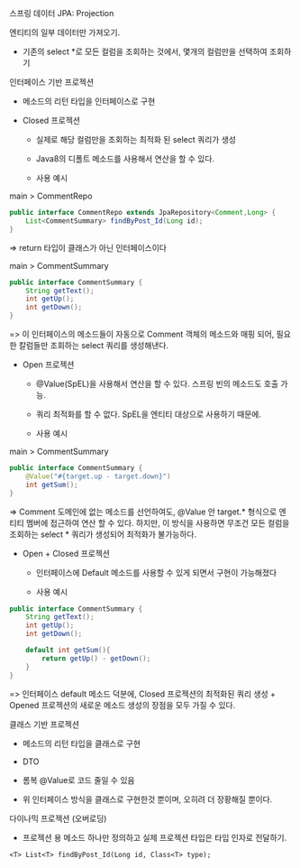 스프링 데이터 JPA: Projection 

엔티티의 일부 데이터만 가져오기.

- 기존의 select *로 모든 컬럼을 조회하는 것에서, 몇개의 컬럼만을 선택하여 조회하기  

인터페이스 기반 프로젝션

- 메소드의 리턴 타입을 인터페이스로 구현

- Closed 프로젝션

	- 실제로 해당 컬럼만을 조회하는 최적화 된 select 쿼리가 생성

	- Java8의 디폴트 메소드를 사용해서 연산을 할 수 있다. 

	- 사용 예시

main > CommentRepo

```java
public interface CommentRepo extends JpaRepository<Comment,Long> {
    List<CommentSummary> findByPost_Id(Long id);
}
```

=> return 타입이 클래스가 아닌 인터페이스이다

main > CommentSummary

```java
public interface CommentSummary {
    String getText();
    int getUp();
    int getDown();
}
```

=> 이 인터페이스의 메소드들이 자동으로 Comment 객체의 메소드와 매핑 되어, 필요한 칼럼들만 조회하는 select 쿼리를 생성해낸다.

	
- Open 프로젝션

	- @Value(SpEL)을 사용해서 연산을 할 수 있다. 스프링 빈의 메소드도 호출 가능.

	- 쿼리 최적화를 할 수 없다. SpEL을 엔티티 대상으로 사용하기 때문에. 

	- 사용 예시

main > CommentSummary

```java
public interface CommentSummary {
    @Value("#{target.up - target.down}")
    int getSum();
}
```

=> Comment 도메인에 없는 메소드를 선언하여도, @Value 안 target.* 형식으로 엔티티 멤버에 접근하여 연산 할 수 있다. 하지만, 이 방식을 사용하면 무조건 모든 컬럼을 조회하는 select * 쿼리가 생성되어 최적화가 불가능하다.

- Open + Closed 프로젝션 

	- 인터페이스에 Default 메소드를 사용할 수 있게 되면서 구현이 가능해졌다

	- 사용 예시

```java
public interface CommentSummary {
    String getText();
    int getUp();
    int getDown();

    default int getSum(){
        return getUp() - getDown();
    }
}
```

=> 인터페이스 default 메소드 덕분에, Closed 프로젝션의 최적화된 쿼리 생성 + Opened 프로젝션의 새로운 메소드 생성의 장점을 모두 가질 수 있다.




클래스 기반 프로젝션

- 메소드의 리턴 타입을 클래스로 구현
 
- DTO

- 롬복 @Value로 코드 줄일 수 있음

- 위 인터페이스 방식을 클래스로 구현한것 뿐이며, 오히려 더 장황해질 뿐이다.

다이나믹 프로젝션 (오버로딩)

- 프로젝션 용 메소드 하나만 정의하고 실제 프로젝션 타입은 타입 인자로 전달하기.


`<T> List<T> findByPost_Id(Long id, Class<T> type);`